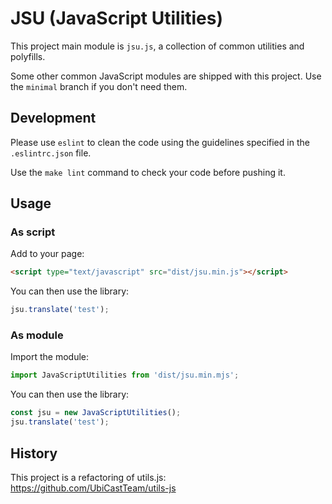 # JSU (JavaScript Utilities)

This project main module is `jsu.js`, a collection of common utilities and polyfills.

Some other common JavaScript modules are shipped with this project. Use the `minimal` branch if you don't need them.

## Development

Please use `eslint` to clean the code using the guidelines specified in the `.eslintrc.json` file.

Use the `make lint` command to check your code before pushing it.

## Usage

### As script

Add to your page:

```html
<script type="text/javascript" src="dist/jsu.min.js"></script>
```

You can then use the library:

```js
jsu.translate('test');
```

### As module

Import the module:

```js
import JavaScriptUtilities from 'dist/jsu.min.mjs';
```

You can then use the library:

```js
const jsu = new JavaScriptUtilities();
jsu.translate('test');
```

## History

This project is a refactoring of utils.js:
https://github.com/UbiCastTeam/utils-js
